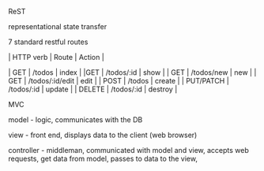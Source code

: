 ReST

representational state transfer

7 standard restful routes

| HTTP verb  |  Route  |      Action |

| GET   |      /todos    |          index |
|GET     |    /todos/:id      |    show |
| GET     |    /todos/new      |    new |
| GET      |   /todos/:id/edit  |   edit |
| POST     |   /todos          |    create |
| PUT/PATCH  |  /todos/:id     |     update |
| DELETE   |   /todos/:id       |   destroy |



MVC

model - logic, communicates with the DB


view - front end, displays data to the client (web browser)



controller - middleman, communicated with model and view, accepts web requests, get data from model, passes to data to the view, 
